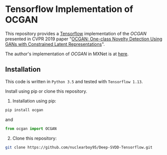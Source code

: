 # Tensorflow Implementation of OCGAN
This repository provides a [Tensorflow](https://www.tensorflow.org/) implementation of the *OCGAN* presented in
CVPR 2019 paper "[OCGAN: One-class Novelty Detection Using GANs with Constrained Latent Representations](http://openaccess.thecvf.com/content_CVPR_2019/papers/Perera_OCGAN_One-Class_Novelty_Detection_Using_GANs_With_Constrained_Latent_Representations_CVPR_2019_paper.pdf)".

The author's implementation of *OCGAN* in MXNet is at [here](https://github.com/PramuPerera/OCGAN).


## Installation
This code is written in `Python 3.5` and tested with `Tensorflow 1.13`.

Install using pip or clone this repository.

1. Installation using pip:
```bash
pip install ocgan
```

and

```python
from ocgan import OCGAN
```

2. Clone this repository:

```bash
git clone https://github.com/nuclearboy95/Deep-SVDD-Tensorflow.git
```
